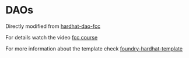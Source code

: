# DAOs

Directly modified from [hardhat-dao-fcc](https://github.com/PatrickAlphaC/hardhat-dao-fcc)

For details watch the video [fcc course](https://www.youtube.com/watch?v=gyMwXuJrbJQ&t=107124s)

For more information about the template check
[foundry-hardhat-template](https://github.com/ahmedali8/foundry-hardhat-template)
